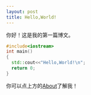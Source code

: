 ```yaml
---
layout: post
title: Hello,World!
---
```


你好！这是我的第一篇博文。
<!--more-->
```cpp
#include<iostream>
int main()
{
  std::cout<<"Hello,World!\n";
  return 0;
}
```
你可以点上方的[About][]了解我！

[About]: //momonorthy.github.io/about
